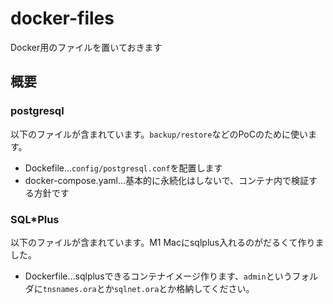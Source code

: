 # docker-files
Docker用のファイルを置いておきます

## 概要
### postgresql
以下のファイルが含まれています。`backup/restore`などのPoCのために使います。
- Dockefile…`config/postgresql.conf`を配置します
- docker-compose.yaml…基本的に永続化はしないで、コンテナ内で検証する方針です

### SQL\*Plus
以下のファイルが含まれています。M1 Macにsqlplus入れるのがだるくて作りました。
- Dockerfile…sqlplusできるコンテナイメージ作ります、`admin`というフォルダに`tnsnames.ora`とか`sqlnet.ora`とか格納してください。

